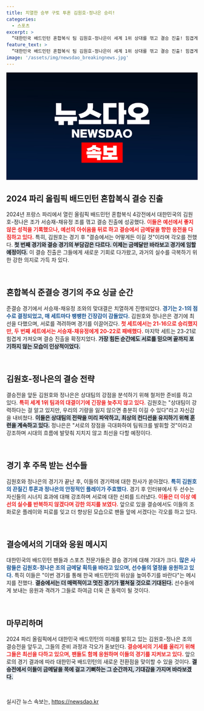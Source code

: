 ```yaml
---
title: 치열한 승부 구토 투혼 김원호·정나은 승리!
categories:
  - 스포츠
excerpt: >
  “대한민국 배드민턴 혼합복식 팀 김원호-정나은이 세계 1위 상대를 꺾고 결승 진출! 힘겹게 일궈낸 승리 뒤 금메달을 향한 불굴의 의지가 불붙인다.”
feature_text: >
  “대한민국 배드민턴 혼합복식 팀 김원호-정나은이 세계 1위 상대를 꺾고 결승 진출! 힘겹게 일궈낸 승리 뒤 금메달을 향한 불굴의 의지가 불붙인다.”
image: '/assets/img/newsdao_breakingnews.jpg'
---
```


<p><img src="/assets/img/newsdao_breakingnews.jpg" alt="flaretime 속보" /></p>

<h2 data-ke-size="size26">2024 파리 올림픽 배드민턴 혼합복식 결승 진출</h2>

<p data-ke-size="size16">2024년 프랑스 파리에서 열린 올림픽 배드민턴 혼합복식 4강전에서 대한민국의 김원호-정나은 조가 서승재-채유정 조를 꺾고 결승 진출에 성공했다. <b><span style="color: #ee2323;">이들은 예선에서 좋지 않은 성적을 기록했으나, 예선의 아쉬움을 뒤로 하고 결승에서 금메달을 향한 응전을 다짐하고 있다.</span></b> 특히, 김원호는 경기 후 "결승에서는 어떻게든 이길 것"이라며 각오를 전했다. <b><span style="background-color: #21538527;">첫 번째 경기와 결승 경기의 부담감은 다르다. 이제는 금메달만 바라보고 경기에 임할 예정이다.</span></b> 이 결승 진출은 그들에게 새로운 기회로 다가왔고, 과거의 실수를 극복하기 위한 강한 의지로 가득 차 있다.</p>

<p data-ke-size="size16">&nbsp;</p>

<h2 data-ke-size="size26">혼합복식 준결승 경기의 주요 싱글 순간</h2>

<p data-ke-size="size16">준결승 경기에서 서승재-채유정 조와의 맞대결은 치열하게 진행되었다. <b><span style="color: #1a5490;">경기는 2-1의 점수로 결정되었고, 매 세트마다 팽팽한 긴장감이 감돌았다.</span></b> 김원호와 정나은은 경기에 최선을 다했으며, 서로를 격려하며 경기를 이끌어갔다. <b><span style="color: #ee2323;">첫 세트에서는 21-16으로 승리했지만, 두 번째 세트에서는 서승재-채유정에게 20-22로 패배했다.</span></b> 마지막 세트는 23-21로 힘겹게 가져오며 결승 진출을 확정지었다. <b><span style="background-color: #21538527;">가장 힘든 순간에도 서로를 믿으며 끝까지 포기하지 않는 모습이 인상적이었다.</span></b></p>

<p data-ke-size="size16">&nbsp;</p>

<h2 data-ke-size="size26">김원호-정나은의 결승 전략</h2>

<p data-ke-size="size16">결승전을 앞둔 김원호와 정나은은 상대팀의 강점을 분석하기 위해 철저한 준비를 하고 있다. <b><span style="color: #ee2323;">특히 세계 1위 팀과의 대결이기에 긴장을 늦추지 않고 있다.</span></b> 김원호는 "상대팀이 강력하다는 걸 알고 있지만, 우리의 기량을 잃지 않으면 충분히 이길 수 있다"라고 자신감을 내비쳤다. <b><span style="background-color: #21538527;">이들은 상대팀의 전략을 미리 파악하고, 최상의 컨디션을 유지하기 위해 훈련을 계속하고 있다.</span></b> 정나은은 "서로의 장점을 극대화하여 팀워크를 발휘할 것"이라고 강조하며 시대의 흐름에 발맞춰 지치지 않고 최선을 다할 예정이다.</p>

<p data-ke-size="size16">&nbsp;</p>

<h2 data-ke-size="size26">경기 후 주목 받는 선수들</h2>

<p data-ke-size="size16">김원호와 정나은의 경기가 끝난 후, 이들의 경기력에 대한 찬사가 쏟아졌다. <b><span style="color: #1a5490;">특히 김원호의 끈질긴 투혼과 정나은의 안정적인 플레이가 주효했다.</span></b> 경기 후 인터뷰에서 두 선수는 자신들의 시너지 효과에 대해 강조하며 서로에 대한 신뢰를 드러냈다. <b><span style="color: #ee2323;">이들은 더 이상 예선의 실수를 반복하지 않겠다며 강한 의지를 보였다.</span></b> 앞으로 있을 결승에서도 이들의 조화로운 플레이와 피로를 잊고 더 향상된 모습으로 팬들 앞에 서겠다는 각오를 하고 있다.</p>

<p data-ke-size="size16">&nbsp;</p>

<h2 data-ke-size="size26">결승에서의 기대와 응원 메시지</h2>

<p data-ke-size="size16">대한민국의 배드민턴 팬들과 스포츠 전문가들은 결승 경기에 대해 기대가 크다. <b><span style="color: #1a5490;">많은 사람들은 김원호-정나은 조의 금메달 획득을 바라고 있으며, 선수들의 열정을 응원하고 있다.</span></b> 특히 이들은 "이번 경기를 통해 한국 배드민턴의 위상을 높여주기를 바란다"는 메시지를 전했다. <b><span style="background-color: #21538527;">결승에서는 더 매력적이고 멋진 경기가 펼쳐질 것으로 기대된다.</span></b> 선수들에게 보내는 응원과 격려가 그들로 하여금 더욱 큰 동력이 될 것이다.</p>

<p data-ke-size="size16">&nbsp;</p>

<h2 data-ke-size="size26">마무리하며</h2>

<p data-ke-size="size16">2024 파리 올림픽에서 대한민국 배드민턴의 미래를 밝히고 있는 김원호-정나은 조의 결승전을 앞두고, 그들의 준비 과정과 각오가 돋보인다. <b><span style="color: #ee2323;">결승에서의 기세를 올리기 위해 그들은 최선을 다하고 있으며, 팬들도 함께 응원하며 이들의 경기를 지켜보고 있다.</span></b> 앞으로의 경기 결과에 따라 대한민국 배드민턴의 새로운 전환점을 맞이할 수 있을 것이다. <b><span style="background-color: #21538527;">결승전에서 이들이 금메달을 목에 걸고 기뻐하는 그 순간까지, 기대감을 가지며 바라보겠다.</span></b></p>

<p data-ke-size="size16">&nbsp;</p>
실시간 뉴스 속보는, <a href="https://newsdao.kr" rel="dofollow">https://newsdao.kr</a>


